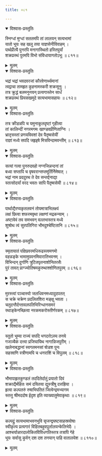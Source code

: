 ```yaml
---
title: ०८१

---
```

<div class="audioEmbed"  caption="सीतालक्ष्मी-वाचनम्" src="https://sanskritdocuments.org/sites/completenarayaneeyam/SoundFiles/081/081_01.mp3"></div>
<details open><summary>विश्वास-प्रस्तुतिः</summary>

स्निग्धां मुग्धां सततमपि तां लालयन् सत्यभामां  
यातो भूयः सह खलु तया याज्ञसेनीविवाहम् ।  
पार्थप्रीत्यै पुनरपि मनागास्थितो हस्तिपुर्यां  
शक्रप्रस्थं पुरमपि विभो संविधायागतोऽभूः ॥ ८११॥
</details>
<details><summary>मूलम्</summary>

स्निग्धां मुग्धां सततमपि तां लालयन् सत्यभामां  
यातो भूयः सह खलु तया याज्ञसेनीविवाहम् ।  
पार्थप्रीत्यै पुनरपि मनागास्थितो हस्तिपुर्यां  
शक्रप्रस्थं पुरमपि विभो संविधायागतोऽभूः ॥ ८११॥
</details>



<div class="audioEmbed"  caption="सीतालक्ष्मी-वाचनम्" src="https://sanskritdocuments.org/sites/completenarayaneeyam/SoundFiles/081/081_02.mp3"></div>
<details open><summary>विश्वास-प्रस्तुतिः</summary>

भद्रां भद्रां भवदवरजां कौरवेणार्थ्यमानां  
त्वद्वाचा तामहृत कुहनामस्करी शक्रसूनुः ।  
तत्र क्रुद्धं बलमनुनयन् प्रत्यगास्तेन सार्धं  
शक्रप्रस्थं प्रियसखमुदे सत्यभामासहायः ॥ ८१२॥
</details>
<details><summary>मूलम्</summary>

भद्रां भद्रां भवदवरजां कौरवेणार्थ्यमानां  
त्वद्वाचा तामहृत कुहनामस्करी शक्रसूनुः ।  
तत्र क्रुद्धं बलमनुनयन् प्रत्यगास्तेन सार्धं  
शक्रप्रस्थं प्रियसखमुदे सत्यभामासहायः ॥ ८१२॥
</details>



<div class="audioEmbed"  caption="सीतालक्ष्मी-वाचनम्" src="https://sanskritdocuments.org/sites/completenarayaneeyam/SoundFiles/081/081_03.mp3"></div>
<details open><summary>विश्वास-प्रस्तुतिः</summary>

तत्र क्रीडन्नपि च यमुनाकूलदृष्टां गृहीत्वा  
तां कालिन्दीं नगरमगमः खाण्डवप्रीणिताग्निः ।  
भ्रातृत्रस्तां प्रणयविवशां देव पैतृष्वसेयीं  
राज्ञां मध्ये सपदि जहृइषे मित्रविन्दामवन्तीम् ॥ ८१३॥
</details>
<details><summary>मूलम्</summary>

तत्र क्रीडन्नपि च यमुनाकूलदृष्टां गृहीत्वा  
तां कालिन्दीं नगरमगमः खाण्डवप्रीणिताग्निः ।  
भ्रातृत्रस्तां प्रणयविवशां देव पैतृष्वसेयीं  
राज्ञां मध्ये सपदि जहृइषे मित्रविन्दामवन्तीम् ॥ ८१३॥
</details>



<div class="audioEmbed"  caption="सीतालक्ष्मी-वाचनम्" src="https://sanskritdocuments.org/sites/completenarayaneeyam/SoundFiles/081/081_04.mp3"></div>
<details open><summary>विश्वास-प्रस्तुतिः</summary>

सत्यां गत्वा पुनरुदवहो नग्नजिन्नन्दनां तां  
बध्वा सप्तापि च वृषवरान्सप्तमूर्तिर्निमेषात् ।  
भद्रां नाम प्रददुरथ ते देव सन्तर्द्दनाद्या  
स्तत्सोदर्यां वरद भवतः सापि पैतृष्वसेयी ॥ ८१४॥
</details>
<details><summary>मूलम्</summary>

सत्यां गत्वा पुनरुदवहो नग्नजिन्नन्दनां तां  
बध्वा सप्तापि च वृषवरान्सप्तमूर्तिर्निमेषात् ।  
भद्रां नाम प्रददुरथ ते देव सन्तर्द्दनाद्या  
स्तत्सोदर्यां वरद भवतः सापि पैतृष्वसेयी ॥ ८१४॥
</details>



<div class="audioEmbed"  caption="सीतालक्ष्मी-वाचनम्" src="https://sanskritdocuments.org/sites/completenarayaneeyam/SoundFiles/081/081_05.mp3"></div>
<details open><summary>विश्वास-प्रस्तुतिः</summary>

पार्थाद्यैरप्यकृतलवनं तोयमात्राभिलक्ष्यं  
लक्षं छित्वा शफरमवृथा लक्षणां मद्रकन्याम् ।  
अष्टावेवं तव समभवन् वल्लभास्तत्र मध्ये  
शुश्रोथ त्वं सुरपतिगिरा भौमदुश्चेष्टितानि ॥ ८१५॥
</details>
<details><summary>मूलम्</summary>

पार्थाद्यैरप्यकृतलवनं तोयमात्राभिलक्ष्यं  
लक्षं छित्वा शफरमवृथा लक्षणां मद्रकन्याम् ।  
अष्टावेवं तव समभवन् वल्लभास्तत्र मध्ये  
शुश्रोथ त्वं सुरपतिगिरा भौमदुश्चेष्टितानि ॥ ८१५॥
</details>



<div class="audioEmbed"  caption="सीतालक्ष्मी-वाचनम्" src="https://sanskritdocuments.org/sites/completenarayaneeyam/SoundFiles/081/081_06.mp3"></div>
<details open><summary>विश्वास-प्रस्तुतिः</summary>

स्मृतायातं पक्षिप्रवरमधिरूढस्त्वमगमो  
वहन्नङ्के भामामुपवनमिवारातिभवनम् ।  
विभिन्दन् दुर्गाणि त्रुटितपृतनाशोनितरसैः  
पुरं तावत् प्राग्ज्योतिषमकुरुथाश्शोणितपुरम् ॥ ८१६॥
</details>
<details><summary>मूलम्</summary>

स्मृतायातं पक्षिप्रवरमधिरूढस्त्वमगमो  
वहन्नङ्के भामामुपवनमिवारातिभवनम् ।  
विभिन्दन् दुर्गाणि त्रुटितपृतनाशोनितरसैः  
पुरं तावत् प्राग्ज्योतिषमकुरुथाश्शोणितपुरम् ॥ ८१६॥
</details>



<div class="audioEmbed"  caption="सीतालक्ष्मी-वाचनम्" src="https://sanskritdocuments.org/sites/completenarayaneeyam/SoundFiles/081/081_07.mp3"></div>
<details open><summary>विश्वास-प्रस्तुतिः</summary>

मुरस्त्वां पञ्चास्यो जलधिवनमध्यादुदपतत्  
स चक्रे चक्रेण प्रदलितशिरा मङ्क्षु भवता ।  
चतुदन्तैर्दन्तावलपतिभिरिन्धानसमरं  
रथाङ्केनच्छित्वा नरकमकरोस्तीर्णरकम् ॥ ८१७॥
</details>
<details><summary>मूलम्</summary>

मुरस्त्वां पञ्चास्यो जलधिवनमध्यादुदपतत्  
स चक्रे चक्रेण प्रदलितशिरा मङ्क्षु भवता ।  
चतुदन्तैर्दन्तावलपतिभिरिन्धानसमरं  
रथाङ्केनच्छित्वा नरकमकरोस्तीर्णरकम् ॥ ८१७॥
</details>



<div class="audioEmbed"  caption="सीतालक्ष्मी-वाचनम्" src="https://sanskritdocuments.org/sites/completenarayaneeyam/SoundFiles/081/081_08.mp3"></div>
<details open><summary>विश्वास-प्रस्तुतिः</summary>

स्तुतो भूम्या राज्यं सपदि भगदत्तेऽस्य तनये  
गजञ्चैकं दत्त्वा प्रजिघायिथ नागान्निजपुरीम् ।  
खलेनाबद्धानां स्वगतमनसां षोडश पुनः  
सहस्राणि स्त्रीणामपि च धनराशिं च विपुलम् ॥ ८१८॥
</details>
<details><summary>मूलम्</summary>

स्तुतो भूम्या राज्यं सपदि भगदत्तेऽस्य तनये  
गजञ्चैकं दत्त्वा प्रजिघायिथ नागान्निजपुरीम् ।  
खलेनाबद्धानां स्वगतमनसां षोडश पुनः  
सहस्राणि स्त्रीणामपि च धनराशिं च विपुलम् ॥ ८१८॥
</details>



<div class="audioEmbed"  caption="सीतालक्ष्मी-वाचनम्" src="https://sanskritdocuments.org/sites/completenarayaneeyam/SoundFiles/081/081_09.mp3"></div>
<details open><summary>विश्वास-प्रस्तुतिः</summary>

भौमापाहृतकुण्डलं तददितेर्दातुं प्रयातो दिवं  
शक्राद्यैर्महितः समं दयितया द्युस्त्रीषु दत्तह्रिया ।  
हृत्वा कल्पतरुं रुषाभिपतितं जित्वेन्द्रमभ्यागम  
स्तत्तु श्रीमददोष ईदृश इति व्याख्यातुमेवाकृथाः ॥ ८१९॥
</details>
<details><summary>मूलम्</summary>

भौमापाहृतकुण्डलं तददितेर्दातुं प्रयातो दिवं  
शक्राद्यैर्महितः समं दयितया द्युस्त्रीषु दत्तह्रिया ।  
हृत्वा कल्पतरुं रुषाभिपतितं जित्वेन्द्रमभ्यागम  
स्तत्तु श्रीमददोष ईदृश इति व्याख्यातुमेवाकृथाः ॥ ८१९॥
</details>



<div class="audioEmbed"  caption="सीतालक्ष्मी-वाचनम्" src="https://sanskritdocuments.org/sites/completenarayaneeyam/SoundFiles/081/081_10.mp3"></div>
<details open><summary>विश्वास-प्रस्तुतिः</summary>

कल्पद्रुं सत्यभामाभवनभुवि सृजन्द्व्यष्टसाहस्रयोषाः  
स्वीकृत्य प्रत्यगारं विहितबहुवपुर्लालयन्केलिभेदैः ।  
आश्चर्यान्नारदालोकितविविधगतिस्तत्र तत्रापि गेहे  
भूयः सर्वासु कुर्वन् दश दश तनयान् पाहि वातालयेश ॥ ८११०॥
</details>
<details><summary>मूलम्</summary>

कल्पद्रुं सत्यभामाभवनभुवि सृजन्द्व्यष्टसाहस्रयोषाः  
स्वीकृत्य प्रत्यगारं विहितबहुवपुर्लालयन्केलिभेदैः ।  
आश्चर्यान्नारदालोकितविविधगतिस्तत्र तत्रापि गेहे  
भूयः सर्वासु कुर्वन् दश दश तनयान् पाहि वातालयेश ॥ ८११०॥
</details>


